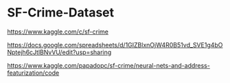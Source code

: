 # SF-Crime-Dataset
https://www.kaggle.com/c/sf-crime

https://docs.google.com/spreadsheets/d/1GIZBlxnOjW4R0B51vd_SVE1g4bONptejh6cJtlBNvVU/edit?usp=sharing

https://www.kaggle.com/papadopc/sf-crime/neural-nets-and-address-featurization/code
